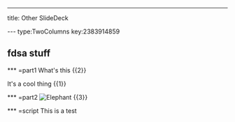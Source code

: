 ---
title: Other SlideDeck

--- type:TwoColumns key:2383914859
## fdsa stuff

*** =part1
What's this {{2}}

It's a cool thing {{1}}

*** =part2
![Elephant](https://s3-us-west-1.amazonaws.com/powr/defaults/image-slider2.jpg) {{3}}

*** =script
This is a test
